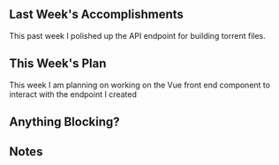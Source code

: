 ## Last Week's Accomplishments

This past week I polished up the API endpoint for building torrent files.

## This Week's Plan

This week I am planning on working on the Vue front end component to interact with the endpoint I created

## Anything Blocking?


## Notes

